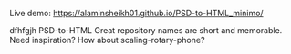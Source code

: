 Live demo: https://alaminsheikh01.github.io/PSD-to-HTML_minimo/

dfhfgjh PSD-to-HTML
Great repository names are short and memorable. Need inspiration? How about scaling-rotary-phone?
